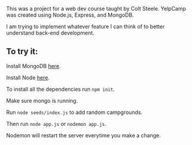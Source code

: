 This was a project for a web dev course taught by Colt Steele.
YelpCamp was created using Node.js, Express, and MongoDB.

I am trying to implement whatever feature I can think of to better understand back-end development.


## To try it:

Install MongoDB [here](https://docs.mongodb.com/manual/administration/install-community/).

Install Node [here](https://nodejs.org/en/).

To install all the dependencies run `npm init`.

Make sure mongo is running.

Run `node seeds/index.js` to add random campgrounds.

Then run `node app.js` or `nodemon app.js`.

Nodemon will restart the server everytime you make a change.
